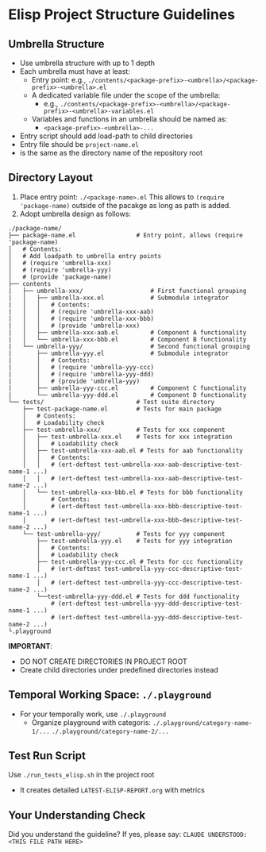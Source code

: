 <!-- ---
!-- Timestamp: 2025-05-30 08:21:58
!-- Author: ywatanabe
!-- File: /home/ywatanabe/.dotfiles/.claude/to_claude/guidelines/elisp/IMPORTANT-ELISP-02-project-structure.md
!-- --- -->

# Elisp Project Structure Guidelines

## Umbrella Structure
- Use umbrella structure with up to 1 depth
- Each umbrella must have at least:
  - Entry point: e.g., `./contents/<package-prefix>-<umbrella>/<package-prefix>-<umbrella>.el`
  - A dedicated variable file under the scope of the umbrella: 
    - e.g., `./contents/<package-prefix>-<umbrella>/<package-prefix>-<umbrella>-variables.el`
  - Variables and functions in an umbrella should be named as:
    - `<package-prefix>-<umbrella>-...`
- Entry script should add load-path to child directories
- Entry file should be `project-name.el`
- <project-name> is the same as the directory name of the repository root

## Directory Layout
1. Place entry point: `./<package-name>.el`
   This allows to `(require 'package-name)` outside of the pacakge as long as path is added.
2. Adopt umbrella design as follows:

```plaintext
./package-name/
├── package-name.el                 # Entry point, allows (require 'package-name)
│   # Contents:
│   # Add loadpath to umbrella entry points
│   # (require 'umbrella-xxx)
│   # (require 'umbrella-yyy)
│   # (provide 'package-name)
├── contents
|   ├── umbrella-xxx/                   # First functional grouping
|   │   ├── umbrella-xxx.el             # Submodule integrator 
|   │   │   # Contents:
|   │   │   # (require 'umbrella-xxx-aab)
|   │   │   # (require 'umbrella-xxx-bbb) 
|   │   │   # (provide 'umbrella-xxx)
|   │   ├── umbrella-xxx-aab.el         # Component A functionality
|   │   └── umbrella-xxx-bbb.el         # Component B functionality
|   └── umbrella-yyy/                   # Second functional grouping
|       ├── umbrella-yyy.el             # Submodule integrator
|       │   # Contents:
|       │   # (require 'umbrella-yyy-ccc)
|       │   # (require 'umbrella-yyy-ddd)
|       │   # (provide 'umbrella-yyy)
|       ├── umbrella-yyy-ccc.el         # Component C functionality
|       └── umbrella-yyy-ddd.el         # Component D functionality
└── tests/                          # Test suite directory
    ├── test-package-name.el        # Tests for main package
    │   # Contents:
    │   # Loadability check
    ├── test-umbrella-xxx/          # Tests for xxx component
    │   ├── test-umbrella-xxx.el    # Tests for xxx integration
    │   │   # Loadability check
    │   ├── test-umbrella-xxx-aab.el # Tests for aab functionality
    │   │   # Contents:
    │   │   # (ert-deftest test-umbrella-xxx-aab-descriptive-test-name-1 ...)
    │   │   # (ert-deftest test-umbrella-xxx-aab-descriptive-test-name-2 ...)
    │   └── test-umbrella-xxx-bbb.el # Tests for bbb functionality
    │       # Contents:
    │       # (ert-deftest test-umbrella-xxx-bbb-descriptive-test-name-1 ...)
    │       # (ert-deftest test-umbrella-xxx-bbb-descriptive-test-name-2 ...)
    └── test-umbrella-yyy/          # Tests for yyy component
        ├── test-umbrella-yyy.el    # Tests for yyy integration
        │   # Contents:
        │   # Loadability check
        ├── test-umbrella-yyy-ccc.el # Tests for ccc functionality
        │   # (ert-deftest test-umbrella-yyy-ccc-descriptive-test-name-1 ...)
        │   # (ert-deftest test-umbrella-yyy-ccc-descriptive-test-name-2 ...)
        └──test-umbrella-yyy-ddd.el # Tests for ddd functionality
            # (ert-deftest test-umbrella-yyy-ddd-descriptive-test-name-1 ...)
            # (ert-deftest test-umbrella-yyy-ddd-descriptive-test-name-2 ...)
└.playground
```

**IMPORTANT**: 
- DO NOT CREATE DIRECTORIES IN PROJECT ROOT  
- Create child directories under predefined directories instead

## Temporal Working Space: `./.playground`
- For your temporally work, use `./.playground`
  - Organize playground with categoris: 
    `./.playground/category-name-1/...`
    `./.playground/category-name-2/...`

## Test Run Script
Use `./run_tests_elisp.sh` in the project root
- It creates detailed `LATEST-ELISP-REPORT.org` with metrics

## Your Understanding Check
Did you understand the guideline? If yes, please say:
`CLAUDE UNDERSTOOD: <THIS FILE PATH HERE>`

<!-- EOF -->